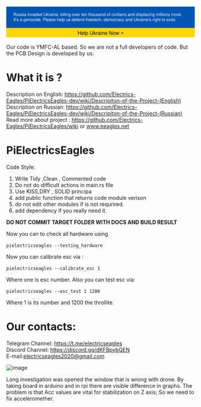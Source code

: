 [![SWUbanner](https://raw.githubusercontent.com/vshymanskyy/StandWithUkraine/main/banner2-direct.svg)](https://vshymanskyy.github.io/StandWithUkraine)

Our code is YMFC-AL based. So we are not a full developers of code. But the PCB Design is developed by us.

# What it is ?
Description on English: https://github.com/Electrics-Eagles/PiElectricsEagles-dev/wiki/Descripiton-of-the-Project-(English)  
Description on Russian: https://github.com/Electrics-Eagles/PiElectricsEagles-dev/wiki/Descripiton-of-the-Project-(Russian)  
Read more about project : https://github.com/Electrics-Eagles/PiElectricsEagles/wiki or www.eeagles.net  






# PiElectricsEagles

Code Style:

1) Write Tidy ,Clean , Commented code
2) Do not do difficult actions in main.rs file
3) Use KISS,DRY , SOLID principa
4) add public function that returns code module verison
5) do not edit other modules if is not requrired.
6) add dependency if you really need it.


**DO NOT COMMIT TARGET FOLDER WITH DOCS AND BUILD RESULT**





Now you can to check all hardware using 
```
pielectricseagles --testing_hardware 
```
Now you can calibrate esc via : 
```
pielectricseagles --calibrate_esc 1 
```
Where one is esc number.
Also you can test esc via:
```
pielectricseagles --esc_test 1 1200
```
Where 1 is its number and 1200 the throllite.




# Our contacts:
Telegram Channel: https://t.me/electricseagles  
Discord Channel: https://discord.gg/dKFBpybQEN  
E-mail:electricseagles2020@gmail.com



![image](https://user-images.githubusercontent.com/20460747/189099203-3d3414b5-c4b4-4147-88d8-fa95045313e2.png)

Long investigation was opened the window that is wrong with drone. By taking board in arduino and in rpi there are visible difference in graphs. The problem is that Acc values are vital for stabilization on Z axis; So we need to fix acceleromether.



